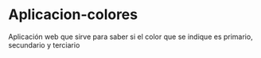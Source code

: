 # Aplicacion-colores
Aplicación web que sirve para saber si el color que se indique es primario, secundario y terciario
